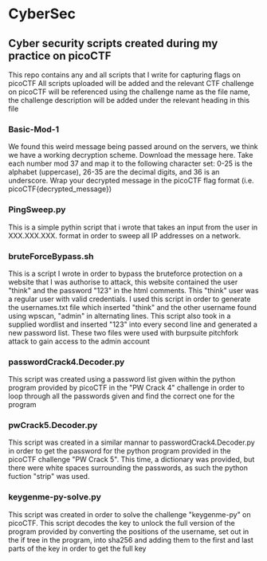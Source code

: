 # CyberSec
## Cyber security scripts created during my practice on picoCTF


This repo contains any and all scripts that I write for capturing flags on picoCTF
All scripts uploaded will be added and the relevant CTF challenge on picoCTF will be referenced using the challenge name as the file name, the challenge description will be added under the relevant heading in this file

### Basic-Mod-1

We found this weird message being passed around on the servers, we think we have a working decryption scheme. Download the message here. Take each number mod 37 and map it to the following character set: 0-25 is the alphabet (uppercase), 26-35 are the decimal digits, and 36 is an underscore. Wrap your decrypted message in the picoCTF flag format (i.e. picoCTF{decrypted_message})


### PingSweep.py

This is a simple pythin script that i wrote that takes an input from the user in XXX.XXX.XXX. format in order to sweep all IP addresses on a network.


### bruteForceBypass.sh

This is a script I wrote in order to bypass the bruteforce protection on a website that I was authorise to attack, this website contained the user "think" and the password "123" in the html comments. This "think" user was a regular user with valid credentials. 
I used this script in order to generate the usernames.txt file which inserted "think" and the other username found using wpscan, "admin" in alternating lines.
This script also took in a supplied wordlist and inserted "123" into every second line and generated a new password list.
These two files were used with burpsuite pitchfork attack to gain access to the admin account


### passwordCrack4.Decoder.py

This script was created using a password list given within the python program provided by picoCTF in the "PW Crack 4" challenge in order to loop through all the passwords given and find the correct one for the program

### pwCrack5.Decoder.py

This script was created in a similar mannar to passwordCrack4.Decoder.py in order to get the password for the python program provided in the picoCTF challenge "PW Crack 5". This time, a dictionary was provided, but there were white spaces surrounding the passwords, as such the python fuction "strip" was used.

### keygenme-py-solve.py

This script was created in order to solve the challenge "keygenme-py" on picoCTF. This script decodes the key to unlock the full version of the program provided by converting the positions of the username, set out in the if tree in the program, into sha256 and adding them to the first and last parts of the key in order to get the full key
